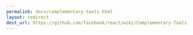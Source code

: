 ```yaml
---
permalink: docs/complementary-tools.html
layout: redirect
dest_url: https://github.com/facebook/react/wiki/Complementary-Tools
---
```

